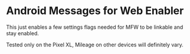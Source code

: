 # Android Messages for Web Enabler

This just enables a few settings flags needed for MFW to be linkable and stay enabled.

Tested only on the Pixel XL, Mileage on other devices will definitely vary.